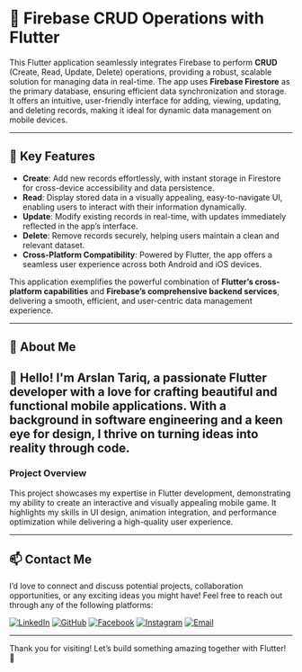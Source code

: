 # 📱 Firebase CRUD Operations with Flutter

This Flutter application seamlessly integrates Firebase to perform **CRUD** (Create, Read, Update, Delete) operations, providing a robust, scalable solution for managing data in real-time. The app uses **Firebase Firestore** as the primary database, ensuring efficient data synchronization and storage. It offers an intuitive, user-friendly interface for adding, viewing, updating, and deleting records, making it ideal for dynamic data management on mobile devices.

---

## 🚀 Key Features

- **Create**: Add new records effortlessly, with instant storage in Firestore for cross-device accessibility and data persistence.
- **Read**: Display stored data in a visually appealing, easy-to-navigate UI, enabling users to interact with their information dynamically.
- **Update**: Modify existing records in real-time, with updates immediately reflected in the app’s interface.
- **Delete**: Remove records securely, helping users maintain a clean and relevant dataset.
- **Cross-Platform Compatibility**: Powered by Flutter, the app offers a seamless user experience across both Android and iOS devices.

This application exemplifies the powerful combination of **Flutter’s cross-platform capabilities** and **Firebase’s comprehensive backend services**, delivering a smooth, efficient, and user-centric data management experience.

---

## 🚀 About Me
👋 Hello! I'm Arslan Tariq, a passionate Flutter developer with a love for crafting beautiful and functional mobile applications. With a background in software engineering and a keen eye for design, I thrive on turning ideas into reality through code.
---
### Project Overview
This project showcases my expertise in Flutter development, demonstrating my ability to create an interactive and visually appealing mobile game. It highlights my skills in UI design, animation integration, and performance optimization while delivering a high-quality user experience.

---

## 📫 Contact Me

I’d love to connect and discuss potential projects, collaboration opportunities, or any exciting ideas you might have! Feel free to reach out through any of the following platforms:

[![LinkedIn](https://img.shields.io/badge/-LinkedIn-blue?style=flat-square&logo=linkedin&logoColor=white)](https://www.linkedin.com/in/arslan4546/)
[![GitHub](https://img.shields.io/badge/-GitHub-black?style=flat-square&logo=github&logoColor=white)](https://github.com/Arslan4546)
[![Facebook](https://img.shields.io/badge/-Facebook-1877F2?style=flat-square&logo=facebook&logoColor=white)](https://www.facebook.com/Arslan4546)
[![Instagram](https://img.shields.io/badge/-Instagram-E4405F?style=flat-square&logo=instagram&logoColor=white)](https://www.instagram.com/arslantariq4546)
[![Email](https://img.shields.io/badge/-Email-D14836?style=flat-square&logo=gmail&logoColor=white)](mailto:arslantariq4546@gmail.com)

---

Thank you for visiting! Let’s build something amazing together with Flutter! 🌟 
